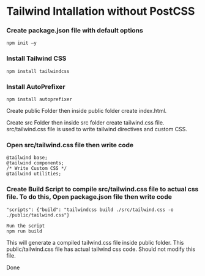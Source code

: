 # Tailwind Intallation without PostCSS

### Create package.json file with default options

    npm init –y

### Install Tailwind CSS

    npm install tailwindcss

### Install AutoPrefixer

    npm install autoprefixer

Create public Folder then inside public folder create index.html.

Create src Folder then inside src folder create tailwind.css file. src/tailwind.css file is used to write tailwind directives and custom CSS.

### Open src/tailwind.css file then write code

    @tailwind base;
    @tailwind components;
    /* Write Custom CSS */
    @tailwind utilities;

### Create Build Script to compile src/tailwind.css file to actual css file. To do this, Open package.json file then write code

    "scripts": {"build": "tailwindcss build ./src/tailwind.css -o ./public/tailwind.css"}

    Run the script
    npm run build

This will generate a compiled tailwind.css file inside public folder. This public/tailwind.css file has actual tailwind css code. Should not modify this file.

Done


